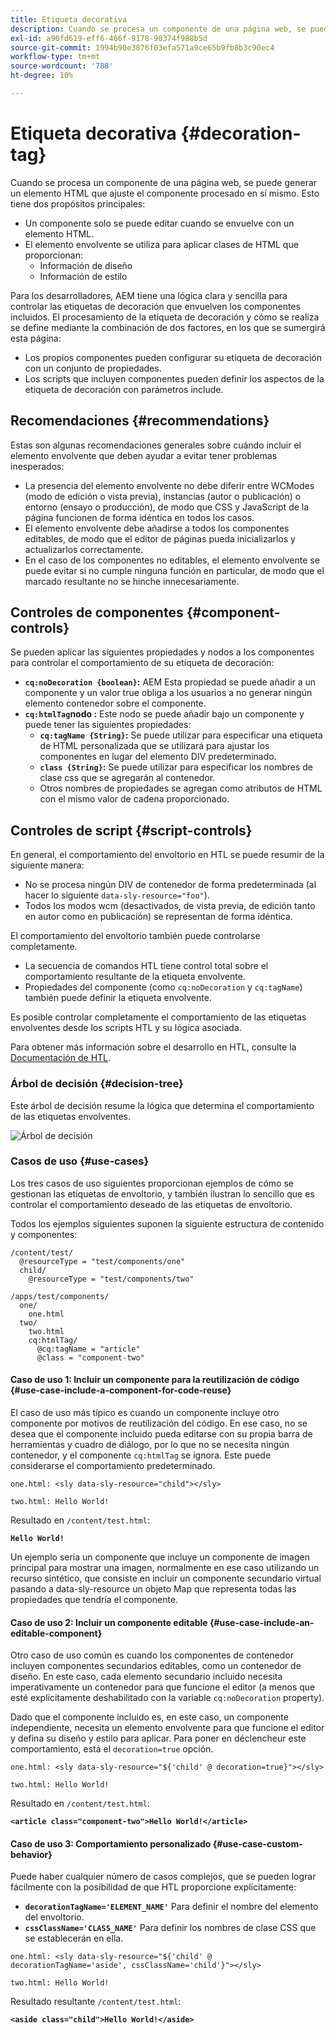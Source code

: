 ```yaml
---
title: Etiqueta decorativa
description: Cuando se procesa un componente de una página web, se puede generar un elemento HTML que ajuste el componente procesado en sí mismo. Para los desarrolladores, AEM tiene una lógica clara y sencilla para controlar las etiquetas de decoración que envuelven los componentes incluidos.
exl-id: a90fd619-eff6-466f-9178-90374f988b5d
source-git-commit: 1994b90e3876f03efa571a9ce65b9fb8b3c90ec4
workflow-type: tm+mt
source-wordcount: '788'
ht-degree: 10%

---
```


# Etiqueta decorativa {#decoration-tag}

Cuando se procesa un componente de una página web, se puede generar un elemento HTML que ajuste el componente procesado en sí mismo. Esto tiene dos propósitos principales:

* Un componente solo se puede editar cuando se envuelve con un elemento HTML.
* El elemento envolvente se utiliza para aplicar clases de HTML que proporcionan:
   * Información de diseño
   * Información de estilo

Para los desarrolladores, AEM tiene una lógica clara y sencilla para controlar las etiquetas de decoración que envuelven los componentes incluidos. El procesamiento de la etiqueta de decoración y cómo se realiza se define mediante la combinación de dos factores, en los que se sumergirá esta página:

* Los propios componentes pueden configurar su etiqueta de decoración con un conjunto de propiedades.
* Los scripts que incluyen componentes pueden definir los aspectos de la etiqueta de decoración con parámetros include.

## Recomendaciones {#recommendations}

Estas son algunas recomendaciones generales sobre cuándo incluir el elemento envolvente que deben ayudar a evitar tener problemas inesperados:

* La presencia del elemento envolvente no debe diferir entre WCModes (modo de edición o vista previa), instancias (autor o publicación) o entorno (ensayo o producción), de modo que CSS y JavaScript de la página funcionen de forma idéntica en todos los casos.
* El elemento envolvente debe añadirse a todos los componentes editables, de modo que el editor de páginas pueda inicializarlos y actualizarlos correctamente.
* En el caso de los componentes no editables, el elemento envolvente se puede evitar si no cumple ninguna función en particular, de modo que el marcado resultante no se hinche innecesariamente.

## Controles de componentes {#component-controls}

Se pueden aplicar las siguientes propiedades y nodos a los componentes para controlar el comportamiento de su etiqueta de decoración:

* **`cq:noDecoration {boolean}`:** AEM Esta propiedad se puede añadir a un componente y un valor true obliga a los usuarios a no generar ningún elemento contenedor sobre el componente.
* **`cq:htmlTag`nodo :** Este nodo se puede añadir bajo un componente y puede tener las siguientes propiedades:
   * **`cq:tagName {String}`:** Se puede utilizar para especificar una etiqueta de HTML personalizada que se utilizará para ajustar los componentes en lugar del elemento DIV predeterminado.
   * **`class {String}`:** Se puede utilizar para especificar los nombres de clase css que se agregarán al contenedor.
   * Otros nombres de propiedades se agregan como atributos de HTML con el mismo valor de cadena proporcionado.

## Controles de script {#script-controls}

En general, el comportamiento del envoltorio en HTL se puede resumir de la siguiente manera:

* No se procesa ningún DIV de contenedor de forma predeterminada (al hacer lo siguiente `data-sly-resource="foo"`).
* Todos los modos wcm (desactivados, de vista previa, de edición tanto en autor como en publicación) se representan de forma idéntica.

El comportamiento del envoltorio también puede controlarse completamente.

* La secuencia de comandos HTL tiene control total sobre el comportamiento resultante de la etiqueta envolvente.
* Propiedades del componente (como `cq:noDecoration` y `cq:tagName`) también puede definir la etiqueta envolvente.

Es posible controlar completamente el comportamiento de las etiquetas envolventes desde los scripts HTL y su lógica asociada.

Para obtener más información sobre el desarrollo en HTL, consulte la [Documentación de HTL](https://experienceleague.adobe.com/docs/experience-manager-htl/using/overview.html?lang=es).

### Árbol de decisión {#decision-tree}

Este árbol de decisión resume la lógica que determina el comportamiento de las etiquetas envolventes.

![Árbol de decisión](assets/decoration-tag-decision-tree.png)

### Casos de uso {#use-cases}

Los tres casos de uso siguientes proporcionan ejemplos de cómo se gestionan las etiquetas de envoltorio, y también ilustran lo sencillo que es controlar el comportamiento deseado de las etiquetas de envoltorio.

Todos los ejemplos siguientes suponen la siguiente estructura de contenido y componentes:

```
/content/test/
  @resourceType = "test/components/one"
  child/
    @resourceType = "test/components/two"
```

```
/apps/test/components/
  one/
    one.html
  two/
    two.html
    cq:htmlTag/
      @cq:tagName = "article"
      @class = "component-two"
```

#### Caso de uso 1: Incluir un componente para la reutilización de código {#use-case-include-a-component-for-code-reuse}

El caso de uso más típico es cuando un componente incluye otro componente por motivos de reutilización del código. En ese caso, no se desea que el componente incluido pueda editarse con su propia barra de herramientas y cuadro de diálogo, por lo que no se necesita ningún contenedor, y el componente `cq:htmlTag` se ignora. Este puede considerarse el comportamiento predeterminado.

`one.html: <sly data-sly-resource="child"></sly>`

`two.html: Hello World!`

Resultado en `/content/test.html`:

**`Hello World!`**

Un ejemplo sería un componente que incluye un componente de imagen principal para mostrar una imagen, normalmente en ese caso utilizando un recurso sintético, que consiste en incluir un componente secundario virtual pasando a data-sly-resource un objeto Map que representa todas las propiedades que tendría el componente.

#### Caso de uso 2: Incluir un componente editable {#use-case-include-an-editable-component}

Otro caso de uso común es cuando los componentes de contenedor incluyen componentes secundarios editables, como un contenedor de diseño. En este caso, cada elemento secundario incluido necesita imperativamente un contenedor para que funcione el editor (a menos que esté explícitamente deshabilitado con la variable `cq:noDecoration` property).

Dado que el componente incluido es, en este caso, un componente independiente, necesita un elemento envolvente para que funcione el editor y defina su diseño y estilo para aplicar. Para poner en déclencheur este comportamiento, está el `decoration=true` opción.

`one.html: <sly data-sly-resource="${'child' @ decoration=true}"></sly>`

`two.html: Hello World!`

Resultado en `/content/test.html`:

**`<article class="component-two">Hello World!</article>`**

#### Caso de uso 3: Comportamiento personalizado {#use-case-custom-behavior}

Puede haber cualquier número de casos complejos, que se pueden lograr fácilmente con la posibilidad de que HTL proporcione explícitamente:

* **`decorationTagName='ELEMENT_NAME'`** Para definir el nombre del elemento del envoltorio.
* **`cssClassName='CLASS_NAME'`** Para definir los nombres de clase CSS que se establecerán en ella.

`one.html: <sly data-sly-resource="${'child' @ decorationTagName='aside', cssClassName='child'}"></sly>`

`two.html: Hello World!`

Resultado resultante `/content/test.html`:

**`<aside class="child">Hello World!</aside>`**
